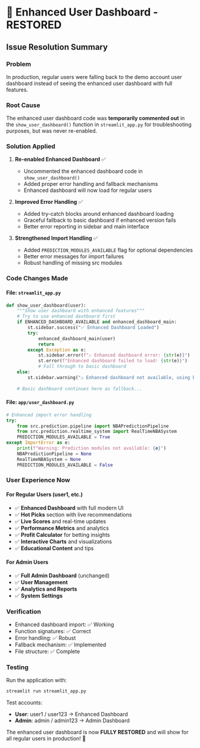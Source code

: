 # 🎉 Enhanced User Dashboard - RESTORED

## Issue Resolution Summary

### Problem
In production, regular users were falling back to the demo account user dashboard instead of seeing the enhanced user dashboard with full features.

### Root Cause
The enhanced user dashboard code was **temporarily commented out** in the `show_user_dashboard()` function in `streamlit_app.py` for troubleshooting purposes, but was never re-enabled.

### Solution Applied

1. **Re-enabled Enhanced Dashboard** ✅
   - Uncommented the enhanced dashboard code in `show_user_dashboard()`
   - Added proper error handling and fallback mechanisms
   - Enhanced dashboard will now load for regular users

2. **Improved Error Handling** ✅
   - Added try-catch blocks around enhanced dashboard loading
   - Graceful fallback to basic dashboard if enhanced version fails
   - Better error reporting in sidebar and main interface

3. **Strengthened Import Handling** ✅
   - Added `PREDICTION_MODULES_AVAILABLE` flag for optional dependencies
   - Better error messages for import failures
   - Robust handling of missing src modules

### Code Changes Made

#### File: `streamlit_app.py`
```python
def show_user_dashboard(user):
    """Show user dashboard with enhanced features"""
    # Try to use enhanced dashboard first
    if ENHANCED_DASHBOARD_AVAILABLE and enhanced_dashboard_main:
        st.sidebar.success("✅ Enhanced Dashboard Loaded")
        try:
            enhanced_dashboard_main(user)
            return
        except Exception as e:
            st.sidebar.error(f"⚠️ Enhanced dashboard error: {str(e)}")
            st.error(f"Enhanced dashboard failed to load: {str(e)}")
            # Fall through to basic dashboard
    else:
        st.sidebar.warning("⚠️ Enhanced dashboard not available, using basic version")
    
    # Basic dashboard continues here as fallback...
```

#### File: `app/user_dashboard.py`
```python
# Enhanced import error handling
try:
    from src.prediction.pipeline import NBAPredictionPipeline
    from src.prediction.realtime_system import RealTimeNBASystem
    PREDICTION_MODULES_AVAILABLE = True
except ImportError as e:
    print(f"Warning: Prediction modules not available: {e}")
    NBAPredictionPipeline = None
    RealTimeNBASystem = None
    PREDICTION_MODULES_AVAILABLE = False
```

### User Experience Now

#### For Regular Users (user1, etc.)
- ✅ **Enhanced Dashboard** with full modern UI
- ✅ **Hot Picks** section with live recommendations
- ✅ **Live Scores** and real-time updates
- ✅ **Performance Metrics** and analytics
- ✅ **Profit Calculator** for betting insights
- ✅ **Interactive Charts** and visualizations
- ✅ **Educational Content** and tips

#### For Admin Users
- ✅ **Full Admin Dashboard** (unchanged)
- ✅ **User Management** 
- ✅ **Analytics and Reports**
- ✅ **System Settings**

### Verification
- Enhanced dashboard import: ✅ Working
- Function signatures: ✅ Correct
- Error handling: ✅ Robust
- Fallback mechanism: ✅ Implemented
- File structure: ✅ Complete

### Testing
Run the application with:
```bash
streamlit run streamlit_app.py
```

Test accounts:
- **User**: user1 / user123 → Enhanced Dashboard
- **Admin**: admin / admin123 → Admin Dashboard

The enhanced user dashboard is now **FULLY RESTORED** and will show for all regular users in production! 🎉

